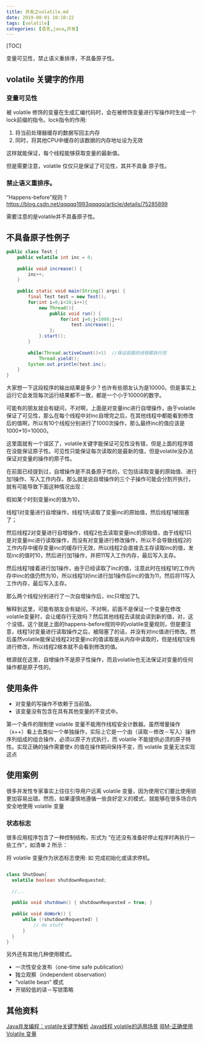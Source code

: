 ```yaml
---
title: 并发之volatile.md
date: 2019-08-01 10:10:22
tags: [volatile]
categories: [语言,java,并发]
---
```


[TOC]

变量可见性，禁止语义重排序，不具备原子性。


<!--more-->

## volatile 关键字的作用


### 变量可见性

被 volatile 修饰的变量在生成汇编代码时，会在被修饰变量进行写操作时生成一个lock前缀的指令。lock指令的作用:

1. 将当前处理器缓存的数据写回主内存
2. 同时，将其他CPU中缓存的该数据的内存地址设为无效

这样就能保证，每个线程能够获取变量的最新值。

但是需要注意，volatile 仅仅只是保证了可见性，其并不具备 原子性。

### 禁止语义重排序。

“Happens-before”规则 ?  https://blog.csdn.net/qqqqq1993qqqqq/article/details/75285899


需要注意的是volatile并不具备原子性。

## 不具备原子性例子

```java
public class Test {
    public volatile int inc = 0;
     
    public void increase() {
        inc++;
    }
     
    public static void main(String[] args) {
        final Test test = new Test();
        for(int i=0;i<10;i++){
            new Thread(){
                public void run() {
                    for(int j=0;j<1000;j++)
                        test.increase();
                };
            }.start();
        }
         
        while(Thread.activeCount()>1)  //保证前面的线程都执行完
            Thread.yield();
        System.out.println(test.inc);
    }
}
```

大家想一下这段程序的输出结果是多少？也许有些朋友认为是10000。但是事实上运行它会发现每次运行结果都不一致，都是一个小于10000的数字。

可能有的朋友就会有疑问，不对啊，上面是对变量inc进行自增操作，由于volatile保证了可见性，那么在每个线程中对inc自增完之后，在其他线程中都能看到修改后的值啊，所以有10个线程分别进行了1000次操作，那么最终inc的值应该是1000*10=10000。

这里面就有一个误区了，volatile关键字能保证可见性没有错，但是上面的程序错在没能保证原子性。可见性只能保证每次读取的是最新的值，但是volatile没办法保证对变量的操作的原子性。

在前面已经提到过，自增操作是不具备原子性的，它包括读取变量的原始值、进行加1操作、写入工作内存。那么就是说自增操作的三个子操作可能会分割开执行，就有可能导致下面这种情况出现：

假如某个时刻变量inc的值为10，

线程1对变量进行自增操作，线程1先读取了变量inc的原始值，然后线程1被阻塞了；

然后线程2对变量进行自增操作，线程2也去读取变量inc的原始值，由于线程1只是对变量inc进行读取操作，而没有对变量进行修改操作，所以不会导致线程2的工作内存中缓存变量inc的缓存行无效，所以线程2会直接去主存读取inc的值，发现inc的值时10，然后进行加1操作，并把11写入工作内存，最后写入主存。

然后线程1接着进行加1操作，由于已经读取了inc的值，注意此时在线程1的工作内存中inc的值仍然为10，所以线程1对inc进行加1操作后inc的值为11，然后将11写入工作内存，最后写入主存。

那么两个线程分别进行了一次自增操作后，inc只增加了1。

解释到这里，可能有朋友会有疑问，不对啊，前面不是保证一个变量在修改volatile变量时，会让缓存行无效吗？然后其他线程去读就会读到新的值，对，这个没错。这个就是上面的happens-before规则中的volatile变量规则，但是要注意，线程1对变量进行读取操作之后，被阻塞了的话，并没有对inc值进行修改。然后虽然volatile能保证线程2对变量inc的值读取是从内存中读取的，但是线程1没有进行修改，所以线程2根本就不会看到修改的值。

根源就在这里，自增操作不是原子性操作，而且volatile也无法保证对变量的任何操作都是原子性的。

## 使用条件

- 对变量的写操作不依赖于当前值。
- 该变量没有包含在具有其他变量的不变式中。

第一个条件的限制使 volatile 变量不能用作线程安全计数器。虽然增量操作（x++）看上去类似一个单独操作，实际上它是一个由（读取－修改－写入）操作序列组成的组合操作，必须以原子方式执行，而 volatile 不能提供必须的原子特性。实现正确的操作需要使x 的值在操作期间保持不变，而 volatile 变量无法实现这点


## 使用案例
很多并发性专家事实上往往引导用户远离 volatile 变量，因为使用它们要比使用锁更加容易出错。然而，如果谨慎地遵循一些良好定义的模式，就能够在很多场合内安全地使用 volatile 变量

### 状态标志
很多应用程序包含了一种控制结构，形式为 “在还没有准备好停止程序时再执行一些工作”，如清单 2 所示：

将 volatile 变量作为状态标志使用:  如 完成初始化或请求停机。

```java

class ShutDown{
  volatile boolean shutdownRequested;
   
  //...
   
  public void shutdown() { shutdownRequested = true; }
   
  public void doWork() { 
      while (!shutdownRequested) { 
          // do stuff
      }
  }  
}

```

另外还有其他几种使用模式。

- 一次性安全发布（one-time safe publication）
- 独立观察（independent observation）
- “volatile bean” 模式
- 开销较低的读－写锁策略


## 其他资料

[Java并发编程：volatile关键字解析](https://www.cnblogs.com/dolphin0520/p/3920373.html)
[Java线程 volatile的适用场景](https://blog.csdn.net/vking_wang/article/details/9982709)
[IBM-正确使用 Volatile 变量](https://www.ibm.com/developerworks/cn/java/j-jtp06197.html)

